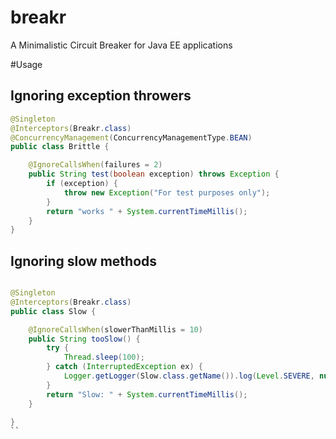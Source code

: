 # breakr
A Minimalistic Circuit Breaker for Java EE applications

#Usage

## Ignoring exception throwers

```java
@Singleton
@Interceptors(Breakr.class)
@ConcurrencyManagement(ConcurrencyManagementType.BEAN)
public class Brittle {

    @IgnoreCallsWhen(failures = 2)
    public String test(boolean exception) throws Exception {
        if (exception) {
            throw new Exception("For test purposes only");
        }
        return "works " + System.currentTimeMillis();
    }
}

```

## Ignoring slow methods

```java

@Singleton
@Interceptors(Breakr.class)
public class Slow {

    @IgnoreCallsWhen(slowerThanMillis = 10)
    public String tooSlow() {
        try {
            Thread.sleep(100);
        } catch (InterruptedException ex) {
            Logger.getLogger(Slow.class.getName()).log(Level.SEVERE, null, ex);
        }
        return "Slow: " + System.currentTimeMillis();
    }

}
``
